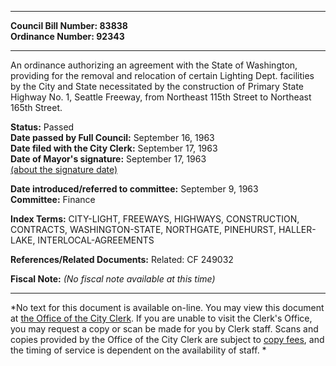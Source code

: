 * * * * *  
  
**Council Bill Number: [](#h0)[](#h2)83838**   
**Ordinance Number: 92343**  
  
* * * * *  
  
An ordinance authorizing an agreement with the State of Washington, providing for the removal and relocation of certain Lighting Dept. facilities by the City and State necessitated by the construction of Primary State Highway No. 1, Seattle Freeway, from Northeast 115th Street to Northeast 165th Street.  
  
**Status:** Passed   
**Date passed by Full Council:** September 16, 1963   
**Date filed with the City Clerk:** September 17, 1963   
**Date of Mayor's signature:** September 17, 1963   
[(about the signature date)](/~public/approvaldate.htm)   
  
  
**Date introduced/referred to committee:** September 9, 1963   
**Committee:** Finance   
  
**Index Terms:** CITY-LIGHT, FREEWAYS, HIGHWAYS, CONSTRUCTION, CONTRACTS, WASHINGTON-STATE, NORTHGATE, PINEHURST, HALLER-LAKE, INTERLOCAL-AGREEMENTS  
  
**References/Related Documents:** Related: CF 249032  
  
**Fiscal Note:** *(No fiscal note available at this time)*  
  
* * * * *  
  
*No text for this document is available on-line. You may view this document at [the Office of the City Clerk](http://www.seattle.gov/leg/clerk/contactUs.htm). If you are unable to visit the Clerk's Office, you may request a copy or scan be made for you by Clerk staff. Scans and copies provided by the Office of the City Clerk are subject to [copy fees](http://clerk.seattle.gov/~public/clerkfees.htm), and the timing of service is dependent on the availability of staff. *  
  
  
